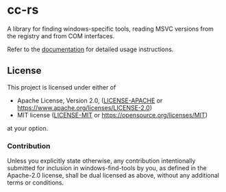 # cc-rs

A library for finding windows-specific tools, reading MSVC versions from the
registry and from COM interfaces.

Refer to the [documentation](https://docs.rs/windows-find-tools) for detailed usage instructions.

## License

This project is licensed under either of

 * Apache License, Version 2.0, ([LICENSE-APACHE](LICENSE-APACHE) or
   https://www.apache.org/licenses/LICENSE-2.0)
 * MIT license ([LICENSE-MIT](LICENSE-MIT) or
   https://opensource.org/licenses/MIT)

at your option.

### Contribution

Unless you explicitly state otherwise, any contribution intentionally submitted
for inclusion in windows-find-tools by you, as defined in the Apache-2.0 license, shall be
dual licensed as above, without any additional terms or conditions.
